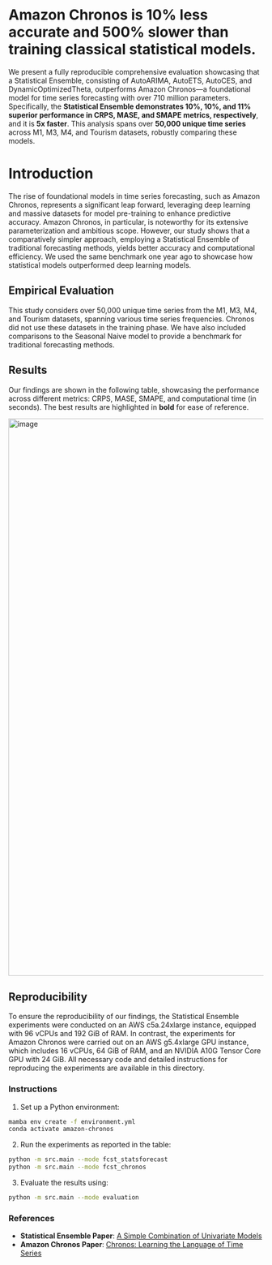 # Amazon Chronos is 10% less accurate and 500% slower than training classical statistical models.

We present a fully reproducible comprehensive evaluation showcasing that a Statistical Ensemble, consisting of AutoARIMA, AutoETS, AutoCES, and DynamicOptimizedTheta, outperforms Amazon Chronos—a foundational model for time series forecasting with over 710 million parameters. Specifically, the **Statistical Ensemble demonstrates 10%, 10%, and 11% superior performance in CRPS, MASE, and SMAPE metrics, respectively**, and it is **5x faster**. This analysis spans over **50,000 unique time series** across M1, M3, M4, and Tourism datasets, robustly comparing these models.

# Introduction

The rise of foundational models in time series forecasting, such as Amazon Chronos, represents a significant leap forward, leveraging deep learning and massive datasets for model pre-training to enhance predictive accuracy. Amazon Chronos, in particular, is noteworthy for its extensive parameterization and ambitious scope. However, our study shows that a comparatively simpler approach, employing a Statistical Ensemble of traditional forecasting methods, yields better accuracy and computational efficiency. We used the same benchmark one year ago to showcase how statistical models outperformed deep learning models. 

## Empirical Evaluation

This study considers over 50,000 unique time series from the M1, M3, M4, and Tourism datasets, spanning various time series frequencies. Chronos did not use these datasets in the training phase. We have also included comparisons to the Seasonal Naive model to provide a benchmark for traditional forecasting methods.

## Results

Our findings are shown in the following table, showcasing the performance across different metrics: CRPS, MASE, SMAPE, and computational time (in seconds). The best results are highlighted in **bold** for ease of reference.

<img width="1099" alt="image" src="https://github.com/Nixtla/nixtla/assets/10517170/4d4fe9f3-4251-4b95-bd9b-248fc283e97b">


## Reproducibility

To ensure the reproducibility of our findings, the Statistical Ensemble experiments were conducted on an AWS c5a.24xlarge instance, equipped with 96 vCPUs and 192 GiB of RAM. In contrast, the experiments for Amazon Chronos were carried out on an AWS g5.4xlarge GPU instance, which includes 16 vCPUs, 64 GiB of RAM, and an NVIDIA A10G Tensor Core GPU with 24 GiB. All necessary code and detailed instructions for reproducing the experiments are available in this directory.

### Instructions

1. Set up a Python environment:
   
```bash
mamba env create -f environment.yml
conda activate amazon-chronos
```

2. Run the experiments as reported in the table:
   
```bash
python -m src.main --mode fcst_statsforecast
python -m src.main --mode fcst_chronos
```

3. Evaluate the results using:

```bash
python -m src.main --mode evaluation
```

### References
- **Statistical Ensemble Paper**: [A Simple Combination of Univariate Models](https://www.sciencedirect.com/science/article/abs/pii/S0169207019300585?via%3Dihub)
- **Amazon Chronos Paper**: [Chronos: Learning the Language of Time Series](https://arxiv.org/abs/2403.07815)
